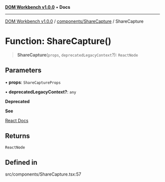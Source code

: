 [**DOM Workbench v1.0.0**](../../../README.md) • **Docs**

***

[DOM Workbench v1.0.0](../../../modules.md) / [components/ShareCapture](../README.md) / ShareCapture

# Function: ShareCapture()

> **ShareCapture**(`props`, `deprecatedLegacyContext`?): `ReactNode`

## Parameters

• **props**: `ShareCaptureProps`

• **deprecatedLegacyContext?**: `any`

**Deprecated**

**See**

[React Docs](https://legacy.reactjs.org/docs/legacy-context.html#referencing-context-in-lifecycle-methods)

## Returns

`ReactNode`

## Defined in

src/components/ShareCapture.tsx:57

